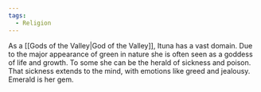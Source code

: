 ```yaml
---
tags:
  - Religion
---
```

As a [[Gods of the Valley|God of the Valley]], Ituna has a vast domain. Due to the major appearance of green in nature she is often seen as a goddess of life and growth. To some she can be the herald of sickness and poison. That sickness extends to the mind, with emotions like greed and jealousy. Emerald is her gem.